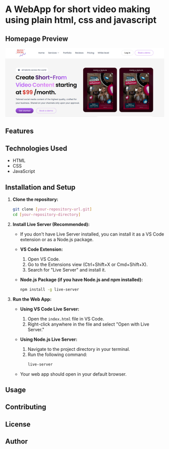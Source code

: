 
  # A WebApp for short video making using plain html, css and javascript


## Homepage Preview
  ![Homepage Image](Capture.PNG)

## Features

## Technologies Used

* HTML
* CSS
* JavaScript

## Installation and Setup

1.  **Clone the repository:**
    ```bash
    git clone [your-repository-url.git]
    cd [your-repository-directory]
    ```

2.  **Install Live Server (Recommended):**
    * If you don't have Live Server installed, you can install it as a VS Code extension or as a Node.js package.

    * **VS Code Extension:**
        1.  Open VS Code.
        2.  Go to the Extensions view (Ctrl+Shift+X or Cmd+Shift+X).
        3.  Search for "Live Server" and install it.

    * **Node.js Package (if you have Node.js and npm installed):**
        ```bash
        npm install -g live-server
        ```

3.  **Run the Web App:**

    * **Using VS Code Live Server:**
        1.  Open the `index.html` file in VS Code.
        2.  Right-click anywhere in the file and select "Open with Live Server."

    * **Using Node.js Live Server:**
        1.  Navigate to the project directory in your terminal.
        2.  Run the following command:
            ```bash
            live-server
            ```

    * Your web app should open in your default browser.

## Usage



## Contributing



## License



## Author


  